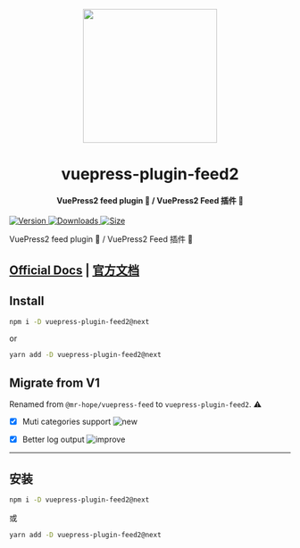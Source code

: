 <!-- markdownlint-disable -->
<p align="center">
  <img width="240" src="https://vuepress-theme-hope.github.io/v2/logo.svg" style="text-align: center;"/>
</p>
<h1 align="center">vuepress-plugin-feed2</h1>
<h4 align="center">VuePress2 feed plugin 📡 / VuePress2 Feed 插件 📡</h4>

[![Version](https://img.shields.io/npm/v/vuepress-plugin-feed2/next.svg?style=flat-square&logo=npm) ![Downloads](https://img.shields.io/npm/dm/vuepress-plugin-feed2.svg?style=flat-square&logo=npm) ![Size](https://img.shields.io/bundlephobia/min/vuepress-plugin-feed2?style=flat-square&logo=npm)](https://www.npmjs.com/package/vuepress-plugin-feed2)

<!-- markdownlint-restore -->

VuePress2 feed plugin 📡 / VuePress2 Feed 插件 📡

## [Official Docs](https://vuepress-theme-hope.github.io/v2/feed/) | [官方文档](https://vuepress-theme-hope.github.io/v2/feed/zh/)

## Install

```bash
npm i -D vuepress-plugin-feed2@next
```

or

```bash
yarn add -D vuepress-plugin-feed2@next
```

## Migrate from V1

Renamed from `@mr-hope/vuepress-feed` to `vuepress-plugin-feed2`. ⚠

- [x] Muti categories support ![new](https://img.shields.io/badge/-new-brightgreen)

- [x] Better log output ![improve](https://img.shields.io/badge/-improved-blue)

---

## 安装

```bash
npm i -D vuepress-plugin-feed2@next
```

或

```bash
yarn add -D vuepress-plugin-feed2@next
```

